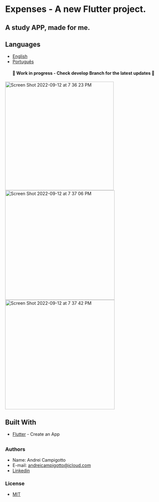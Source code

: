 # Expenses - A new Flutter project.
## A study APP, made for me.

## Languages
- [English](https://github.com/andreicampigotto/Expenses_app/blob/master/README.md)
- [Português](https://github.com/andreicampigotto/Expenses_app/blob/master/README%20PT-BR.md)

<h4 align="center"> 
	🚧   Work in progress - Check develop Branch for the latest updates  🚧
</h4>

<p>
<img width="349" alt="Screen Shot 2022-09-12 at 7 36 23 PM" src="https://user-images.githubusercontent.com/38699529/189789557-e734e926-503f-47b1-81fd-58327c0fd4eb.png"><img width="352" alt="Screen Shot 2022-09-12 at 7 37 06 PM" src="https://user-images.githubusercontent.com/38699529/189789571-f3c1e289-407e-4818-945d-7130cf95684b.png">
<img width="352" alt="Screen Shot 2022-09-12 at 7 37 42 PM" src="https://user-images.githubusercontent.com/38699529/189789574-86e517b2-fec3-4a76-8f90-c0d6dfd9eb4f.png">
</p>

## Built With
- [Flutter](https://flutter.dev) - Create an App

##

### Authors
- Name: Andrei Campigotto
- E-mail: andreicampigotto@icloud.com
- [Linkedin](https://www.linkedin.com/in/andrei-campigotto/)

### License 
- [MIT](https://github.com/andreicampigotto/Expenses_app/blob/master/license)
